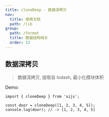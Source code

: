 ```yaml
---
title: cloneDeep - 数据深拷贝
nav:
  title: 使用文档
  path: /lib
group:
  path: /format
  title: 数据结构相关
  order: 12
---
```


## 数据深拷贝

> 数据深拷贝, 提取自 lodash, 最小化模块体积

Demo:

```tsx | pure
import { cloneDeep } from 'xijs';

const door = cloneDeep([1, 2, 3, 4, 5]);
console.log(door); // -> [1, 2, 3, 4, 5]
```
